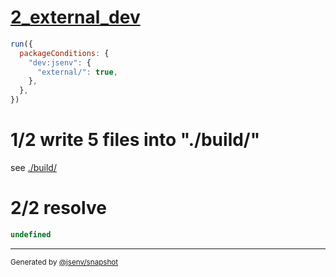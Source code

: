 # [2_external_dev](../../development_condition.test.mjs#L54)

```js
run({
  packageConditions: {
    "dev:jsenv": {
      "external/": true,
    },
  },
})
```

# 1/2 write 5 files into "./build/"

see [./build/](./build/)

# 2/2 resolve

```js
undefined
```

---

<sub>
  Generated by <a href="https://github.com/jsenv/core/tree/main/packages/tooling/snapshot">@jsenv/snapshot</a>
</sub>
